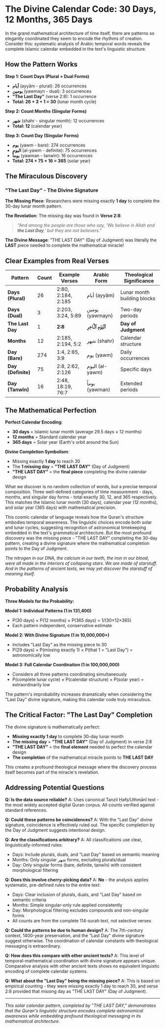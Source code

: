 # The Divine Calendar Code: 30 Days, 12 Months, 365 Days

In the grand mathematical architecture of time itself, there are patterns so elegantly coordinated they seem to encode the rhythms of creation. Consider this: systematic analysis of Arabic temporal words reveals the complete Islamic calendar embedded in the text's linguistic structure.

## How the Pattern Works

**Step 1: Count Days (Plural + Dual Forms)**

- **أيام** (ayyām - plural): 26 occurrences
- **يومين** (yawmayn - dual): 3 occurrences
- **"The Last Day"** (verse 2:8): 1 occurrence
- **Total: 26 + 3 + 1 = 30** (lunar month cycle)

**Step 2: Count Months (Singular Forms)**

- **شهر** (shahr - singular month): 12 occurrences
- **Total: 12** (calendar year)

**Step 3: Count Day (Singular Forms)**

- **يوم** (yawm - bare): 274 occurrences
- **اليوم** (al-yawm - definite): 75 occurrences
- **يوماً** (yawman - tanwīn): 16 occurrences
- **Total: 274 + 75 + 16 = 365** (solar year)

## The Miraculous Discovery

### "The Last Day" - The Divine Signature

**The Missing Piece**: Researchers were missing exactly **1 day** to complete the 30-day lunar month pattern.

**The Revelation**: The missing day was found in **Verse 2:8**:

> _"And among the people are those who say, 'We believe in Allah and **the Last Day**,' but they are not believers."_

**The Divine Message**: "THE LAST DAY" (Day of Judgment) was literally the **LAST** piece needed to complete the mathematical miracle!

## Clear Examples from Real Verses

| Pattern            | Count | Example Verses     | Arabic Form               | Theological Significance    |
| ------------------ | ----- | ------------------ | ------------------------- | --------------------------- |
| **Days (Plural)**  | 26    | 2:80, 2:184, 2:185 | أيام (ayyām)              | Lunar month building blocks |
| **Days (Dual)**    | 3     | 2:203, 3:24, 5:89  | يومين (yawmayn)           | Two-day periods             |
| **The Last Day**   | 1     | **2:8**            | **ٱلْيَوْمِ ٱلْـَٔاخِرِ** | **Day of Judgment**         |
| **Months**         | 12    | 2:185, 2:194, 5:2  | شهر (shahr)               | Calendar structure          |
| **Day (Bare)**     | 274   | 1:4, 2:85, 3:9     | يوم (yawm)                | Daily occurrences           |
| **Day (Definite)** | 75    | 2:8, 2:62, 2:126   | اليوم (al-yawm)           | Specific days               |
| **Day (Tanwīn)**   | 16    | 2:48, 18:19, 76:7  | يوماً (yawman)            | Extended periods            |

## The Mathematical Perfection

**Perfect Calendar Encoding**:

- **30 days** = Islamic lunar month (average 29.5 days × 12 months)
- **12 months** = Standard calendar year
- **365 days** = Solar year (Earth's orbit around the Sun)

**Divine Completion Symbolism**:

- Missing exactly **1 day** to reach 30
- The **1 missing day** = **"THE LAST DAY"** (Day of Judgment)
- **"THE LAST DAY"** = the **final piece** completing the divine calendar design

What we discover is no random collection of words, but a precise temporal composition. Three well-defined categories of time measurement - days, months, and singular day forms - total exactly 30, 12, and 365 respectively. This matches the Islamic lunar month (30 days), calendar year (12 months), and solar year (365 days) with mathematical precision.

This cosmic calendar of language reveals how the Quran's structure embodies temporal awareness. The linguistic choices encode both solar and lunar cycles, suggesting recognition of astronomical timekeeping embedded in the text's grammatical architecture. But the most profound discovery was the missing piece - "THE LAST DAY" completing the 30-day pattern, creating a divine signature where the mathematical completion points to the Day of Judgment.

_The nitrogen in our DNA, the calcium in our teeth, the iron in our blood, were all made in the interiors of collapsing stars. We are made of starstuff. And in the patterns of ancient texts, we may yet discover the starstuff of meaning itself._

## Probability Analysis

**Three Models for the Probability:**

**Model 1: Individual Patterns (1 in 131,400)**

- P(30 days) × P(12 months) × P(365 days) = 1/(30×12×365)
- Each pattern independent, conservative estimate

**Model 2: With Divine Signature (1 in 10,000,000+)**

- Includes "Last Day" as the missing piece to 30
- P(29 days) × P(missing exactly 1) × P(that 1 = "Last Day") = astronomically low

**Model 3: Full Calendar Coordination (1 in 100,000,000)**

- Considers all three patterns coordinating simultaneously
- P(complete lunar cycle) × P(calendar structure) × P(solar year) = extraordinarily low

The pattern's improbability increases dramatically when considering the "Last Day" divine signature, making this calendar code truly miraculous.

## The Critical Factor: "The Last Day" Completion

The divine signature is mathematically perfect:

- **Missing exactly 1 day** to complete 30-day lunar month
- **The missing day** = **"THE LAST DAY"** (Day of Judgment) in verse 2:8
- **"THE LAST DAY"** = the **final element** needed to perfect the calendar design
- **The completion** of the mathematical miracle points to **THE LAST DAY**

This creates a profound theological message where the discovery process itself becomes part of the miracle's revelation.

## Addressing Potential Questions

**Q: Is the data source reliable?**
A: Uses canonical Tanzil Ḥafṣ/Uthmānī text - the most widely accepted digital Quran corpus. All counts verified against standard references.

**Q: Could these patterns be coincidences?**
A: With the "Last Day" divine signature, coincidence is effectively ruled out. The specific completion by the Day of Judgment suggests intentional design.

**Q: Are the classifications arbitrary?**
A: All classifications use clear, linguistically-informed rules:

- Days: Include plurals, duals, and "Last Day" based on semantic meaning
- Months: Only singular شهر forms, excluding plurals/dual
- Day: Only singular forms (bare, definite, tanwīn) with consistent morphological filtering

**Q: Does this involve cherry-picking data?**
A: **No** - the analysis applies systematic, pre-defined rules to the entire text:

- Days: Clear inclusion of plurals, duals, and "Last Day" based on semantic criteria
- Months: Simple singular-only rule applied consistently
- Day: Morphological filtering excludes compounds and non-singular forms
- All counts are from the complete 114-surah text, not selective verses

**Q: Could the patterns be due to human design?**
A: The 7th-century context, 1400-year preservation, and the "Last Day" divine signature suggest otherwise. The coordination of calendar constants with theological messaging is extraordinary.

**Q: How does this compare with other ancient texts?**
A: This level of temporal-mathematical coordination with divine signature appears unique. Comparative analysis with other ancient texts shows no equivalent linguistic encoding of complete calendar systems.

**Q: What about the "Last Day" being the missing piece?**
A: This is based on empirical counting - they were missing exactly 1 day to reach 30, and verse 2:8 provided that missing day as "THE LAST DAY" (Day of Judgment).

---

_This solar calendar pattern, completed by "THE LAST DAY," demonstrates that the Quran's linguistic structure encodes complete astronomical awareness while embedding profound theological messaging in its mathematical architecture._
